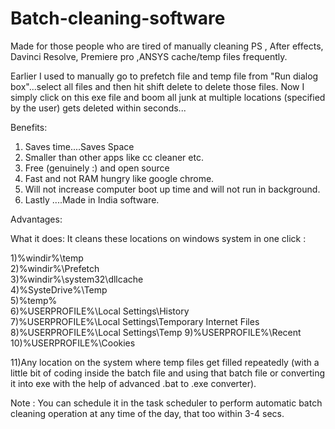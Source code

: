 # Batch-cleaning-software

Made for those people who are tired of manually cleaning  PS , After effects, Davinci Resolve, Premiere pro ,ANSYS cache/temp files frequently.

Earlier I used to manually go to prefetch file and temp file from "Run dialog box"...select all files and then hit shift delete to delete those files. 
Now I simply click on this exe file and boom all junk at multiple locations (specified by the user) gets deleted within seconds...

Benefits: 
1) Saves time....Saves Space
2) Smaller than other apps like cc cleaner etc. 
3) Free (genuinely :) and open source
4) Fast and not RAM hungry like google chrome.
5) Will not increase computer boot up time and will not run in background.
6) Lastly ....Made in India software.

Advantages:

What it does: 
It cleans these locations on windows system in one click :

1)%windir%\temp    
2)%windir%\Prefetch   
3)%windir%\system32\dllcache   
4)%SysteDrive%\Temp    
5)%temp%    
6)%USERPROFILE%\Local Settings\History  
7)%USERPROFILE%\Local Settings\Temporary Internet Files  
8)%USERPROFILE%\Local Settings\Temp 
9)%USERPROFILE%\Recent    
10)%USERPROFILE%\Cookies

11)Any location on the system where temp files get filled repeatedly 
(with a little bit of coding inside the batch file and using that batch file or 
converting it into exe with the help of advanced .bat to .exe converter).

Note : You can schedule it in the task scheduler to perform automatic batch cleaning operation at any time of the day, that too within 3-4 secs.


